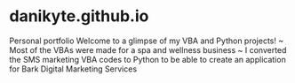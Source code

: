 # danikyte.github.io
Personal portfolio
Welcome to a glimpse of my VBA and Python projects!
~ Most of the VBAs were made for a spa and wellness business
~ I converted the SMS marketing VBA codes to Python to be able to create an application for Bark Digital Marketing Services

